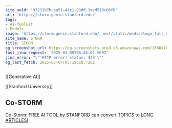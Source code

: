 ```yaml
---
site_uuid: "93231b7b-ba51-41c1-98dd-3aed510c86f6"
url: 'https://storm.genie.stanford.edu/'
tags:
- AI-Toolkit
- Models
image: 'https://storm.genie.stanford.edu/_next/static/media/logo_full_v2.9bfb3ec4.svg'
site_name: STORM
title: STORM
og_screenshot_url: https://og-screenshots-prod.s3.amazonaws.com/1366x768/80/false/5f02951191a580f0e712cbb094facba1b5e089007dadac79e6887b575579da81.jpeg
last_jina_request: '2025-03-09T06:45:07.569Z'
jina_error: "\"'HTTP error! status: 429'\""
og_last_fetch: 2025-03-07T05:19:18.726Z
---
```


[[Generative AI]]

[[Stanford University]]

## Co-STORM

[Co-Storm: FREE AI TOOL by STANFORD can convert TOPICS to LONG ARTICLES!](https://youtu.be/weZQk-Ey1JM?si=0DgSqc9_CvP3yXk8)



